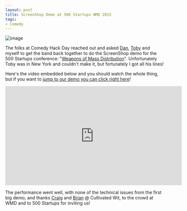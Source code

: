 ```yaml
---
layout: post
title: ScreenShop Demo at 500 Startups WMD 2015
tags:
- Comedy
---
```


![image](/public/images/chd_wmd_2015.jpg "Mike @ WMD 2015")

The folks at Comedy Hack Day reached out and asked [Dan](https://twitter.com/incidentist), [Toby](https://twitter.com/tobymuresianu) and myself to get the band back together to do the ScreenShop demo for the 500 Startups conference: "[Weapons of Mass Distribution](http://wmd.co/)". Unfortunately Toby was in New York and couldn't make it, but fortunately I got all his lines!

Here's the video embedded below and you should watch the whole thing, but if you want to [jump to our demo you can click right here](https://youtu.be/hn3zBXVLRrk?t=7m12s)!

<iframe width="560" height="315" src="https://www.youtube.com/embed/hn3zBXVLRrk?rel=0" frameborder="0" allowfullscreen></iframe>

The performance went well, with none of the technical issues from the first big demo, and thanks [Craig](https://twitter.com/CraigCannon) and [Brian](https://twitter.com/BJanosch) @ Cultivated Wit, to the crowd at WMD and to 500 Startups for inviting us!